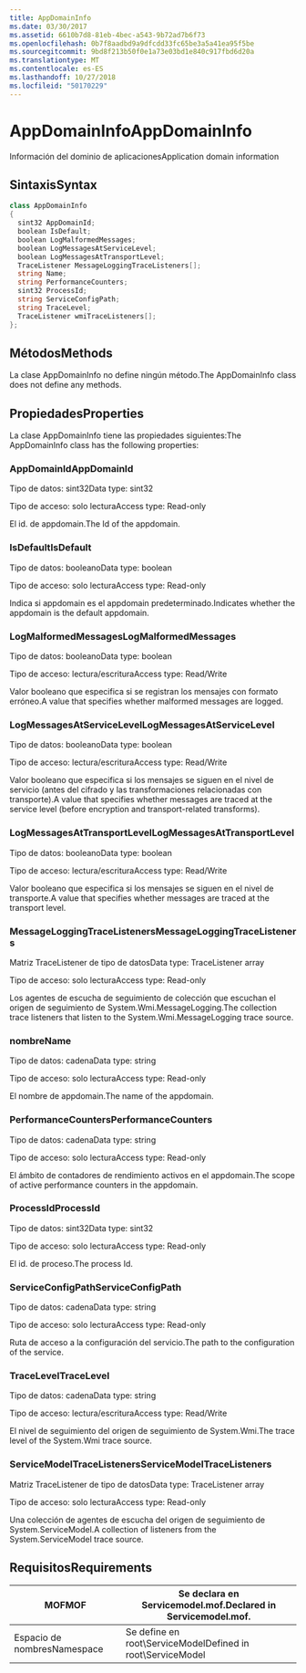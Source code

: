 ```yaml
---
title: AppDomainInfo
ms.date: 03/30/2017
ms.assetid: 6610b7d8-81eb-4bec-a543-9b72ad7b6f73
ms.openlocfilehash: 0b7f8aadbd9a9dfcdd33fc65be3a5a41ea95f5be
ms.sourcegitcommit: 9bd8f213b50f0e1a73e03bd1e840c917fbd6d20a
ms.translationtype: MT
ms.contentlocale: es-ES
ms.lasthandoff: 10/27/2018
ms.locfileid: "50170229"
---
```

# <a name="appdomaininfo"></a><span data-ttu-id="1f8fb-102">AppDomainInfo</span><span class="sxs-lookup"><span data-stu-id="1f8fb-102">AppDomainInfo</span></span>
<span data-ttu-id="1f8fb-103">Información del dominio de aplicaciones</span><span class="sxs-lookup"><span data-stu-id="1f8fb-103">Application domain information</span></span>  
  
## <a name="syntax"></a><span data-ttu-id="1f8fb-104">Sintaxis</span><span class="sxs-lookup"><span data-stu-id="1f8fb-104">Syntax</span></span>  
  
```csharp
class AppDomainInfo  
{  
  sint32 AppDomainId;  
  boolean IsDefault;  
  boolean LogMalformedMessages;  
  boolean LogMessagesAtServiceLevel;  
  boolean LogMessagesAtTransportLevel;  
  TraceListener MessageLoggingTraceListeners[];  
  string Name;  
  string PerformanceCounters;  
  sint32 ProcessId;  
  string ServiceConfigPath;  
  string TraceLevel;  
  TraceListener wmiTraceListeners[];  
};  
```  
  
## <a name="methods"></a><span data-ttu-id="1f8fb-105">Métodos</span><span class="sxs-lookup"><span data-stu-id="1f8fb-105">Methods</span></span>  
 <span data-ttu-id="1f8fb-106">La clase AppDomainInfo no define ningún método.</span><span class="sxs-lookup"><span data-stu-id="1f8fb-106">The AppDomainInfo class does not define any methods.</span></span>  
  
## <a name="properties"></a><span data-ttu-id="1f8fb-107">Propiedades</span><span class="sxs-lookup"><span data-stu-id="1f8fb-107">Properties</span></span>  
 <span data-ttu-id="1f8fb-108">La clase AppDomainInfo tiene las propiedades siguientes:</span><span class="sxs-lookup"><span data-stu-id="1f8fb-108">The AppDomainInfo class has the following properties:</span></span>  
  
### <a name="appdomainid"></a><span data-ttu-id="1f8fb-109">AppDomainId</span><span class="sxs-lookup"><span data-stu-id="1f8fb-109">AppDomainId</span></span>  
 <span data-ttu-id="1f8fb-110">Tipo de datos: sint32</span><span class="sxs-lookup"><span data-stu-id="1f8fb-110">Data type: sint32</span></span>  
  
 <span data-ttu-id="1f8fb-111">Tipo de acceso: solo lectura</span><span class="sxs-lookup"><span data-stu-id="1f8fb-111">Access type: Read-only</span></span>  
  
 <span data-ttu-id="1f8fb-112">El id. de appdomain.</span><span class="sxs-lookup"><span data-stu-id="1f8fb-112">The Id of the appdomain.</span></span>  
  
### <a name="isdefault"></a><span data-ttu-id="1f8fb-113">IsDefault</span><span class="sxs-lookup"><span data-stu-id="1f8fb-113">IsDefault</span></span>  
 <span data-ttu-id="1f8fb-114">Tipo de datos: booleano</span><span class="sxs-lookup"><span data-stu-id="1f8fb-114">Data type: boolean</span></span>  
  
 <span data-ttu-id="1f8fb-115">Tipo de acceso: solo lectura</span><span class="sxs-lookup"><span data-stu-id="1f8fb-115">Access type: Read-only</span></span>  
  
 <span data-ttu-id="1f8fb-116">Indica si appdomain es el appdomain predeterminado.</span><span class="sxs-lookup"><span data-stu-id="1f8fb-116">Indicates whether the appdomain is the default appdomain.</span></span>  
  
### <a name="logmalformedmessages"></a><span data-ttu-id="1f8fb-117">LogMalformedMessages</span><span class="sxs-lookup"><span data-stu-id="1f8fb-117">LogMalformedMessages</span></span>  
 <span data-ttu-id="1f8fb-118">Tipo de datos: booleano</span><span class="sxs-lookup"><span data-stu-id="1f8fb-118">Data type: boolean</span></span>  
  
 <span data-ttu-id="1f8fb-119">Tipo de acceso: lectura/escritura</span><span class="sxs-lookup"><span data-stu-id="1f8fb-119">Access type: Read/Write</span></span>  
  
 <span data-ttu-id="1f8fb-120">Valor booleano que especifica si se registran los mensajes con formato erróneo.</span><span class="sxs-lookup"><span data-stu-id="1f8fb-120">A value that specifies whether malformed messages are logged.</span></span>  
  
### <a name="logmessagesatservicelevel"></a><span data-ttu-id="1f8fb-121">LogMessagesAtServiceLevel</span><span class="sxs-lookup"><span data-stu-id="1f8fb-121">LogMessagesAtServiceLevel</span></span>  
 <span data-ttu-id="1f8fb-122">Tipo de datos: booleano</span><span class="sxs-lookup"><span data-stu-id="1f8fb-122">Data type: boolean</span></span>  
  
 <span data-ttu-id="1f8fb-123">Tipo de acceso: lectura/escritura</span><span class="sxs-lookup"><span data-stu-id="1f8fb-123">Access type: Read/Write</span></span>  
  
 <span data-ttu-id="1f8fb-124">Valor booleano que especifica si los mensajes se siguen en el nivel de servicio (antes del cifrado y las transformaciones relacionadas con transporte).</span><span class="sxs-lookup"><span data-stu-id="1f8fb-124">A value that specifies whether messages are traced at the service level (before encryption and transport-related transforms).</span></span>  
  
### <a name="logmessagesattransportlevel"></a><span data-ttu-id="1f8fb-125">LogMessagesAtTransportLevel</span><span class="sxs-lookup"><span data-stu-id="1f8fb-125">LogMessagesAtTransportLevel</span></span>  
 <span data-ttu-id="1f8fb-126">Tipo de datos: booleano</span><span class="sxs-lookup"><span data-stu-id="1f8fb-126">Data type: boolean</span></span>  
  
 <span data-ttu-id="1f8fb-127">Tipo de acceso: lectura/escritura</span><span class="sxs-lookup"><span data-stu-id="1f8fb-127">Access type: Read/Write</span></span>  
  
 <span data-ttu-id="1f8fb-128">Valor booleano que especifica si los mensajes se siguen en el nivel de transporte.</span><span class="sxs-lookup"><span data-stu-id="1f8fb-128">A value that specifies whether messages are traced at the transport level.</span></span>  
  
### <a name="messageloggingtracelisteners"></a><span data-ttu-id="1f8fb-129">MessageLoggingTraceListeners</span><span class="sxs-lookup"><span data-stu-id="1f8fb-129">MessageLoggingTraceListeners</span></span>  
 <span data-ttu-id="1f8fb-130">Matriz TraceListener de tipo de datos</span><span class="sxs-lookup"><span data-stu-id="1f8fb-130">Data type: TraceListener array</span></span>  
  
 <span data-ttu-id="1f8fb-131">Tipo de acceso: solo lectura</span><span class="sxs-lookup"><span data-stu-id="1f8fb-131">Access type: Read-only</span></span>  
  
 <span data-ttu-id="1f8fb-132">Los agentes de escucha de seguimiento de colección que escuchan el origen de seguimiento de System.Wmi.MessageLogging.</span><span class="sxs-lookup"><span data-stu-id="1f8fb-132">The collection trace listeners that listen to the System.Wmi.MessageLogging trace source.</span></span>  
  
### <a name="name"></a><span data-ttu-id="1f8fb-133">nombre</span><span class="sxs-lookup"><span data-stu-id="1f8fb-133">Name</span></span>  
 <span data-ttu-id="1f8fb-134">Tipo de datos: cadena</span><span class="sxs-lookup"><span data-stu-id="1f8fb-134">Data type: string</span></span>  
  
 <span data-ttu-id="1f8fb-135">Tipo de acceso: solo lectura</span><span class="sxs-lookup"><span data-stu-id="1f8fb-135">Access type: Read-only</span></span>  
  
 <span data-ttu-id="1f8fb-136">El nombre de appdomain.</span><span class="sxs-lookup"><span data-stu-id="1f8fb-136">The name of the appdomain.</span></span>  
  
### <a name="performancecounters"></a><span data-ttu-id="1f8fb-137">PerformanceCounters</span><span class="sxs-lookup"><span data-stu-id="1f8fb-137">PerformanceCounters</span></span>  
 <span data-ttu-id="1f8fb-138">Tipo de datos: cadena</span><span class="sxs-lookup"><span data-stu-id="1f8fb-138">Data type: string</span></span>  
  
 <span data-ttu-id="1f8fb-139">Tipo de acceso: solo lectura</span><span class="sxs-lookup"><span data-stu-id="1f8fb-139">Access type: Read-only</span></span>  
  
 <span data-ttu-id="1f8fb-140">El ámbito de contadores de rendimiento activos en el appdomain.</span><span class="sxs-lookup"><span data-stu-id="1f8fb-140">The scope of active performance counters in the appdomain.</span></span>  
  
### <a name="processid"></a><span data-ttu-id="1f8fb-141">ProcessId</span><span class="sxs-lookup"><span data-stu-id="1f8fb-141">ProcessId</span></span>  
 <span data-ttu-id="1f8fb-142">Tipo de datos: sint32</span><span class="sxs-lookup"><span data-stu-id="1f8fb-142">Data type: sint32</span></span>  
  
 <span data-ttu-id="1f8fb-143">Tipo de acceso: solo lectura</span><span class="sxs-lookup"><span data-stu-id="1f8fb-143">Access type: Read-only</span></span>  
  
 <span data-ttu-id="1f8fb-144">El id. de proceso.</span><span class="sxs-lookup"><span data-stu-id="1f8fb-144">The process Id.</span></span>  
  
### <a name="serviceconfigpath"></a><span data-ttu-id="1f8fb-145">ServiceConfigPath</span><span class="sxs-lookup"><span data-stu-id="1f8fb-145">ServiceConfigPath</span></span>  
 <span data-ttu-id="1f8fb-146">Tipo de datos: cadena</span><span class="sxs-lookup"><span data-stu-id="1f8fb-146">Data type: string</span></span>  
  
 <span data-ttu-id="1f8fb-147">Tipo de acceso: solo lectura</span><span class="sxs-lookup"><span data-stu-id="1f8fb-147">Access type: Read-only</span></span>  
  
 <span data-ttu-id="1f8fb-148">Ruta de acceso a la configuración del servicio.</span><span class="sxs-lookup"><span data-stu-id="1f8fb-148">The path to the configuration of the service.</span></span>  
  
### <a name="tracelevel"></a><span data-ttu-id="1f8fb-149">TraceLevel</span><span class="sxs-lookup"><span data-stu-id="1f8fb-149">TraceLevel</span></span>  
 <span data-ttu-id="1f8fb-150">Tipo de datos: cadena</span><span class="sxs-lookup"><span data-stu-id="1f8fb-150">Data type: string</span></span>  
  
 <span data-ttu-id="1f8fb-151">Tipo de acceso: lectura/escritura</span><span class="sxs-lookup"><span data-stu-id="1f8fb-151">Access type: Read/Write</span></span>  
  
 <span data-ttu-id="1f8fb-152">El nivel de seguimiento del origen de seguimiento de System.Wmi.</span><span class="sxs-lookup"><span data-stu-id="1f8fb-152">The trace level of the System.Wmi trace source.</span></span>  
  
### <a name="servicemodeltracelisteners"></a><span data-ttu-id="1f8fb-153">ServiceModelTraceListeners</span><span class="sxs-lookup"><span data-stu-id="1f8fb-153">ServiceModelTraceListeners</span></span>  
 <span data-ttu-id="1f8fb-154">Matriz TraceListener de tipo de datos</span><span class="sxs-lookup"><span data-stu-id="1f8fb-154">Data type: TraceListener array</span></span>  
  
 <span data-ttu-id="1f8fb-155">Tipo de acceso: solo lectura</span><span class="sxs-lookup"><span data-stu-id="1f8fb-155">Access type: Read-only</span></span>  
  
 <span data-ttu-id="1f8fb-156">Una colección de agentes de escucha del origen de seguimiento de System.ServiceModel.</span><span class="sxs-lookup"><span data-stu-id="1f8fb-156">A collection of listeners from the System.ServiceModel trace source.</span></span>  
  
## <a name="requirements"></a><span data-ttu-id="1f8fb-157">Requisitos</span><span class="sxs-lookup"><span data-stu-id="1f8fb-157">Requirements</span></span>  
  
|<span data-ttu-id="1f8fb-158">MOF</span><span class="sxs-lookup"><span data-stu-id="1f8fb-158">MOF</span></span>|<span data-ttu-id="1f8fb-159">Se declara en Servicemodel.mof.</span><span class="sxs-lookup"><span data-stu-id="1f8fb-159">Declared in Servicemodel.mof.</span></span>|  
|---------|-----------------------------------|  
|<span data-ttu-id="1f8fb-160">Espacio de nombres</span><span class="sxs-lookup"><span data-stu-id="1f8fb-160">Namespace</span></span>|<span data-ttu-id="1f8fb-161">Se define en root\ServiceModel</span><span class="sxs-lookup"><span data-stu-id="1f8fb-161">Defined in root\ServiceModel</span></span>|
